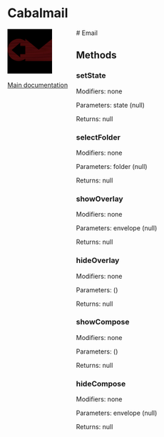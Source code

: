 # Cabalmail
<div style="width: 10em; float:left; height: 100%; padding-right: 1em;"><img src="/docs/logo.png" width="100" />
<p><a href="/README.md">Main documentation</a></p>
</div><div style="padding-left: 11em;">
# Email


## Methods
### setState
Modifiers: none

Parameters: state (null)

Returns: null

### selectFolder
Modifiers: none

Parameters: folder (null)

Returns: null

### showOverlay
Modifiers: none

Parameters: envelope (null)

Returns: null

### hideOverlay
Modifiers: none

Parameters:  ()

Returns: null

### showCompose
Modifiers: none

Parameters:  ()

Returns: null

### hideCompose
Modifiers: none

Parameters: envelope (null)

Returns: null

</div>
